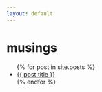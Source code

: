 ```yaml
---
layout: default
---
```

# musings

<ul>
{% for post in site.posts %}
<li>
<a href="{{ post.url  }}">{{ post.title  }}</a>
</li>
{% endfor %}
</ul>

